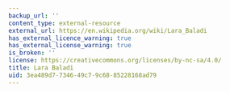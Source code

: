 ```yaml
---
backup_url: ''
content_type: external-resource
external_url: https://en.wikipedia.org/wiki/Lara_Baladi
has_external_licence_warning: true
has_external_license_warning: true
is_broken: ''
license: https://creativecommons.org/licenses/by-nc-sa/4.0/
title: Lara Baladi
uid: 3ea489d7-7346-49c7-9c68-85228168ad79
---
```

